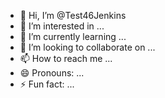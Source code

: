 - 👋 Hi, I’m @Test46Jenkins
- 👀 I’m interested in ...
- 🌱 I’m currently learning ...
- 💞️ I’m looking to collaborate on ...
- 📫 How to reach me ...
- 😄 Pronouns: ...
- ⚡ Fun fact: ...

<!---
Test46Jenkins/Test46Jenkins is a ✨ special ✨ repository because its `README.md` (this file) appears on your GitHub profile.
You can click the Preview link to take a look at your changes.
--->

